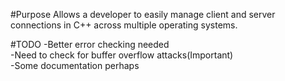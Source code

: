 #Purpose
Allows a developer to easily manage client and server connections in C++ across multiple operating systems.

#TODO
-Better error checking needed</br>
-Need to check for buffer overflow attacks(Important)</br>
-Some documentation perhaps
